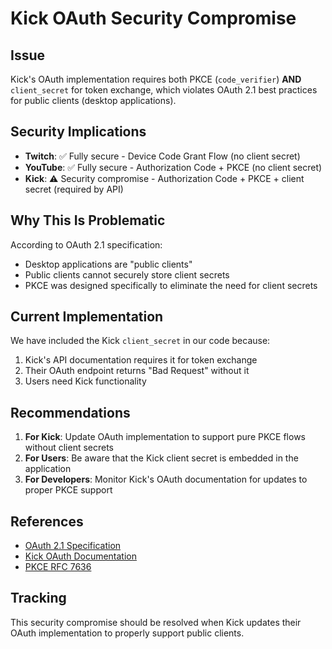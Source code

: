 # Kick OAuth Security Compromise

## Issue

Kick's OAuth implementation requires both PKCE (`code_verifier`) **AND** `client_secret` for token exchange, which violates OAuth 2.1 best practices for public clients (desktop applications).

## Security Implications

- **Twitch**: ✅ Fully secure - Device Code Grant Flow (no client secret)
- **YouTube**: ✅ Fully secure - Authorization Code + PKCE (no client secret)  
- **Kick**: ⚠️ Security compromise - Authorization Code + PKCE + client secret (required by API)

## Why This Is Problematic

According to OAuth 2.1 specification:

- Desktop applications are "public clients"
- Public clients cannot securely store client secrets
- PKCE was designed specifically to eliminate the need for client secrets

## Current Implementation

We have included the Kick `client_secret` in our code because:

1. Kick's API documentation requires it for token exchange
2. Their OAuth endpoint returns "Bad Request" without it
3. Users need Kick functionality

## Recommendations

1. **For Kick**: Update OAuth implementation to support pure PKCE flows without client secrets
2. **For Users**: Be aware that the Kick client secret is embedded in the application
3. **For Developers**: Monitor Kick's OAuth documentation for updates to proper PKCE support

## References

- [OAuth 2.1 Specification](https://datatracker.ietf.org/doc/html/draft-ietf-oauth-v2-1)
- [Kick OAuth Documentation](https://github.com/KickEngineering/KickDevDocs/blob/main/getting-started/generating-tokens-oauth2-flow.md)
- [PKCE RFC 7636](https://tools.ietf.org/html/rfc7636)

## Tracking

This security compromise should be resolved when Kick updates their OAuth implementation to properly support public clients.
